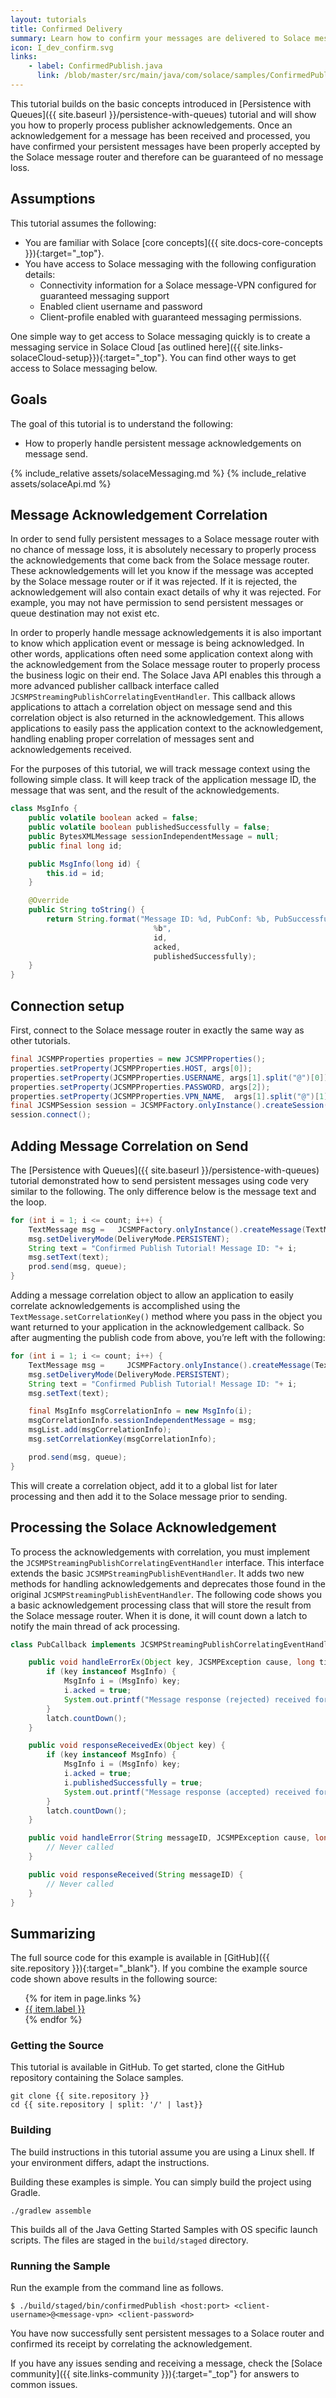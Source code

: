 ```yaml
---
layout: tutorials
title: Confirmed Delivery
summary: Learn how to confirm your messages are delivered to Solace messaging.
icon: I_dev_confirm.svg
links:
    - label: ConfirmedPublish.java
      link: /blob/master/src/main/java/com/solace/samples/ConfirmedPublish.java
---
```



This tutorial builds on the basic concepts introduced in [Persistence with Queues]({{ site.baseurl }}/persistence-with-queues) tutorial and will show you how to properly process publisher acknowledgements. Once an acknowledgement for a message has been received and processed, you have confirmed your persistent messages have been properly accepted by the Solace message router and therefore can be guaranteed of no message loss.

## Assumptions

This tutorial assumes the following:

*   You are familiar with Solace [core concepts]({{ site.docs-core-concepts }}){:target="_top"}.
*   You have access to Solace messaging with the following configuration details:
    *   Connectivity information for a Solace message-VPN configured for guaranteed messaging support
    *   Enabled client username and password
    *   Client-profile enabled with guaranteed messaging permissions.

One simple way to get access to Solace messaging quickly is to create a messaging service in Solace Cloud [as outlined here]({{ site.links-solaceCloud-setup}}){:target="_top"}. You can find other ways to get access to Solace messaging below.

## Goals

The goal of this tutorial is to understand the following:

*  How to properly handle persistent message acknowledgements on message send.


{% include_relative assets/solaceMessaging.md %}
{% include_relative assets/solaceApi.md %}


## Message Acknowledgement Correlation

In order to send fully persistent messages to a Solace message router with no chance of message loss, it is absolutely necessary to properly process the acknowledgements that come back from the Solace message router. These acknowledgements will let you know if the message was accepted by the Solace message router or if it was rejected. If it is rejected, the acknowledgement will also contain exact details of why it was rejected. For example, you may not have permission to send persistent messages or queue destination may not exist etc.

In order to properly handle message acknowledgements it is also important to know which application event or message is being acknowledged. In other words, applications often need some application context along with the acknowledgement from the Solace message router to properly process the business logic on their end. The Solace Java API enables this through a more advanced publisher callback interface called `JCSMPStreamingPublishCorrelatingEventHandler`. This callback allows applications to attach a correlation object on message send and this correlation object is also returned in the acknowledgement. This allows applications to easily pass the application context to the acknowledgement, handling enabling proper correlation of messages sent and acknowledgements received.

For the purposes of this tutorial, we will track message context using the following simple class. It will keep track of the application message ID, the message that was sent, and the result of the acknowledgements.

```java
class MsgInfo {
    public volatile boolean acked = false;
    public volatile boolean publishedSuccessfully = false;
    public BytesXMLMessage sessionIndependentMessage = null;
    public final long id;

    public MsgInfo(long id) {
        this.id = id;
    }

    @Override
    public String toString() {
        return String.format("Message ID: %d, PubConf: %b, PubSuccessful:
                                %b",
                                id,
                                acked,
                                publishedSuccessfully);
    }
}
```

## Connection setup

First, connect to the Solace message router in exactly the same way as other tutorials.

```java
final JCSMPProperties properties = new JCSMPProperties();
properties.setProperty(JCSMPProperties.HOST, args[0]);
properties.setProperty(JCSMPProperties.USERNAME, args[1].split("@")[0]);
properties.setProperty(JCSMPProperties.PASSWORD, args[2]);
properties.setProperty(JCSMPProperties.VPN_NAME,  args[1].split("@")[1]);
final JCSMPSession session = JCSMPFactory.onlyInstance().createSession(properties);
session.connect();
```

## Adding Message Correlation on Send

The [Persistence with Queues]({{ site.baseurl }}/persistence-with-queues) tutorial demonstrated how to send persistent messages using code very similar to the following. The only difference below is the message text and the loop.

```java
for (int i = 1; i <= count; i++) {
    TextMessage msg =   JCSMPFactory.onlyInstance().createMessage(TextMessage.class);
    msg.setDeliveryMode(DeliveryMode.PERSISTENT);
    String text = "Confirmed Publish Tutorial! Message ID: "+ i;
    msg.setText(text);
    prod.send(msg, queue);
}
```

Adding a message correlation object to allow an application to easily correlate acknowledgements is accomplished using the `TextMessage.setCorrelationKey()` method where you pass in the object you want returned to your application in the acknowledgement callback. So after augmenting the publish code from above, you’re left with the following:

```java
for (int i = 1; i <= count; i++) {
    TextMessage msg =     JCSMPFactory.onlyInstance().createMessage(TextMessage.class);
    msg.setDeliveryMode(DeliveryMode.PERSISTENT);
    String text = "Confirmed Publish Tutorial! Message ID: "+ i;
    msg.setText(text);

    final MsgInfo msgCorrelationInfo = new MsgInfo(i);
    msgCorrelationInfo.sessionIndependentMessage = msg;
    msgList.add(msgCorrelationInfo);
    msg.setCorrelationKey(msgCorrelationInfo);

    prod.send(msg, queue);
}
```

This will create a correlation object, add it to a global list for later processing and then add it to the Solace message prior to sending.

## Processing the Solace Acknowledgement

To process the acknowledgements with correlation, you must implement the `JCSMPStreamingPublishCorrelatingEventHandler` interface. This interface extends the basic `JCSMPStreamingPublishEventHandler`. It adds two new methods for handling acknowledgements and deprecates those found in the original `JCSMPStreamingPublishEventHandler`. The following code shows you a basic acknowledgement processing class that will store the result from the Solace message router. When it is done, it will count down a latch to notify the main thread of ack processing.

```java
class PubCallback implements JCSMPStreamingPublishCorrelatingEventHandler {

    public void handleErrorEx(Object key, JCSMPException cause, long timestamp) {
        if (key instanceof MsgInfo) {
            MsgInfo i = (MsgInfo) key;
            i.acked = true;
            System.out.printf("Message response (rejected) received for %s, error was %s \n", i, cause);
        }
        latch.countDown();
    }

    public void responseReceivedEx(Object key) {
        if (key instanceof MsgInfo) {
            MsgInfo i = (MsgInfo) key;
            i.acked = true;
            i.publishedSuccessfully = true;
            System.out.printf("Message response (accepted) received for %s \n", i);
        }
        latch.countDown();
    }

    public void handleError(String messageID, JCSMPException cause, long timestamp) {
        // Never called
    }

    public void responseReceived(String messageID) {
        // Never called
    }
}
```

## Summarizing

The full source code for this example is available in [GitHub]({{ site.repository }}){:target="_blank"}. If you combine the example source code shown above results in the following source:

<ul>
{% for item in page.links %}
<li><a href="{{ site.repository }}{{ item.link }}" target="_blank">{{ item.label }}</a></li>
{% endfor %}
</ul>

### Getting the Source

This tutorial is available in GitHub.  To get started, clone the GitHub repository containing the Solace samples.

```
git clone {{ site.repository }}
cd {{ site.repository | split: '/' | last}}
```

### Building

The build instructions in this tutorial assume you are using a Linux shell. If your environment differs, adapt the instructions.

Building these examples is simple.  You can simply build the project using Gradle.

```
./gradlew assemble
```

This builds all of the Java Getting Started Samples with OS specific launch scripts. The files are staged in the `build/staged` directory.

### Running the Sample

Run the example from the command line as follows.

```
$ ./build/staged/bin/confirmedPublish <host:port> <client-username>@<message-vpn> <client-password>
```

You have now successfully sent persistent messages to a Solace router and confirmed its receipt by correlating the acknowledgement.

If you have any issues sending and receiving a message, check the [Solace community]({{ site.links-community }}){:target="_top"} for answers to common issues.

